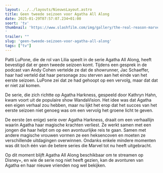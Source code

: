 ```yaml
---
layout: ../../layouts/NieuwsLayout.astro
title: Geen tweede seizoen voor Agatha All Along
date: 2025-01-29T07:57:07.234+01:00
soort: 'tv'
thumbnail: 'https://www.slashfilm.com/img/gallery/the-real-reason-marvel-wont-make-agatha-all-along-season-2/l-intro-1738086883.jpg
'
trailer: ""
slug: 'geen-tweede-seizoen-voor-agatha-all-along'
tags: ["tv"]
---
```


Patti LuPone, die de rol van Lilia speelt in de serie Agatha All Along, heeft
bevestigd dat er geen tweede seizoen komt. Tijdens een gesprek in de podcast van
Andy Cohen vertelde ze dat de showrunner, Jac Schaeffer, haar had verteld dat
haar personage zou sterven aan het einde van het eerste seizoen. LuPone zei dat
ze had gehoopt op een vervolg, maar dat dat er niet zal komen.

De serie, die zich richtte op Agatha Harkness, gespeeld door Kathryn Hahn, kwam
voort uit de populaire show WandaVision. Het idee was dat Agatha een eigen
verhaal zou hebben, maar nu lijkt het erop dat het succes van het eerste seizoen
niet genoeg was om een vervolg het groene licht te geven.

De eerste (en enige) serie over Agatha Harkness, draait om een verhaallijn
waarin Agatha haar magische krachten verliest. Ze werkt samen met een jongen die
haar helpt om op een avontuurlijke reis te gaan. Samen met andere magische
vrouwen vormen ze een heksencoven en moeten ze verschillende uitdagingen
overwinnen. Ondanks enkele mindere momenten was dit toch één van de betere
series die Marvel tot nu heeft uitgebracht.

Op dit moment blijft Agatha All Along beschikbaar om te streamen op Disney+, en
wie de serie nog niet heeft gezien, kan de avonturen van Agatha en haar nieuwe
vrienden nog wel bekijken.